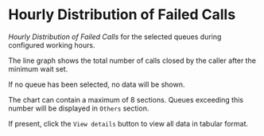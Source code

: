 # Hourly Distribution of Failed Calls

*Hourly Distribution of Failed Calls* for the selected queues
during configured working hours.

The line graph shows the total number of calls closed by the caller
after the minimum wait set.

If no queue has been selected, no data will be shown.

The chart can contain a maximum of 8 sections. Queues exceeding this
number will be displayed in `Others` section.

If present, click the `View details` button to view
all data in tabular format.
